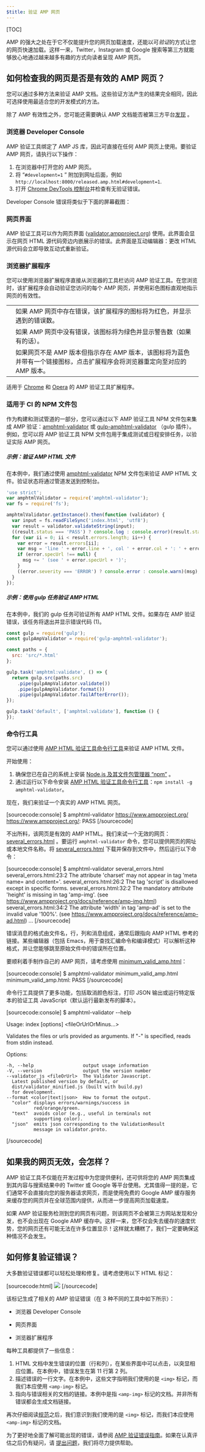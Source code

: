 ```yaml
---
$title: 验证 AMP 网页
---
```

[TOC]

AMP 的强大之处在于它不仅能提升您的网页加载速度，还能以可*验证*的方式让您的网页快速加载。这样一来，Twitter，Instagram 或 Google 搜索等第三方就能够放心地通过越来越多有趣的方式向读者呈现 AMP 网页。

## 如何检查我的网页是否是有效的 AMP 网页？

您可以通过多种方法来验证 AMP 文档。这些验证方法产生的结果完全相同，因此可选择使用最适合您的开发模式的方法。

除了 AMP 有效性之外，您可能还需要确认 AMP 文档能否被第三方平台[发现](/zh_cn/docs/guides/discovery.html) 。

### 浏览器 Developer Console

AMP 验证工具绑定了 AMP JS 库，因此可直接在任何 AMP 网页上使用。要验证 AMP 网页，请执行以下操作：

1. 在浏览器中打开您的 AMP 网页。
1. 将 &ldquo;`#development=1` &rdquo; 附加到网址后面，例如 `http://localhost:8000/released.amp.html#development=1`.
1.  打开 [Chrome DevTools 控制台](https://developers.google.com/web/tools/chrome-devtools/debug/console/)并检查有无验证错误。

Developer Console 错误将类似于下面的屏幕截图：

<amp-img src="/static/img/docs/validator_errors.png"
    width="713" height="243" layout="responsive"
    alt="Screen grab of AMP Validator errors in chrome developer console">
</amp-img>

### 网页界面


AMP 验证工具可以作为网页界面 (<a href="https://validator.ampproject.org/">validator.ampproject.org</a>) 使用。此界面会显示在网页 HTML 源代码旁边内嵌展示的错误。此界面是互动编辑器：更改 HTML 源代码会立即导致互动式重新验证。

<amp-img src="/static/img/docs/validator_web_ui.png"
    width="660" height="507" layout="responsive"
    alt="Screen grab of validator.ampproject.org with error examples.">
</amp-img>

### 浏览器扩展程序

您可以使用浏览器扩展程序直接从浏览器的工具栏访问 AMP 验证工具。在您浏览时，该扩展程序会自动验证您访问的每个 AMP 网页，并使用彩色图标直观地指示网页的有效性。

<table>
  <tr>
    <td>
      <amp-img src="/static/img/docs/validator_icon_invalid.png"
               width="20" height="20" layout="fixed"
               alt="Red AMP icon indicating invalid AMP document.">
      </amp-img>
    </td>
    <td>
    如果 AMP 网页中存在错误，该扩展程序的图标将为红色，并显示遇到的错误数。</td>
  </tr>
  <tr>
    <td>
      <amp-img src="/static/img/docs/validator_icon_valid.png"
               width="20" height="20" layout="fixed"
               alt="Green AMP icon indicating valid AMP document.">
      </amp-img>
    </td>
    <td>
    如果 AMP 网页中没有错误，该图标将为绿色并显示警告数（如果有的话）。</td>
  </tr>
  <tr>
    <td>
      <amp-img src="/static/img/docs/validator_icon_link.png"
               width="20" height="20" layout="fixed"
               alt="Blue AMP icon indicating AMP HTML variant if clicked.">
      </amp-img>
    </td>
    <td>
    如果网页不是 AMP 版本但指示存在 AMP 版本，该图标将为蓝色并带有一个链接图标，点击扩展程序会将浏览器重定向至对应的 AMP 版本。</td>
  </tr>
</table>


适用于 [Chrome](https://chrome.google.com/webstore/detail/amp-validator/nmoffdblmcmgeicmolmhobpoocbbmknc) 和 [Opera](https://addons.opera.com/en-gb/extensions/details/amp-validator/) 的 AMP 验证工具扩展程序。

### 适用于 CI 的 NPM 文件包

作为构建和测试管道的一部分，您可以通过以下 AMP 验证工具 NPM 文件包来集成 AMP 验证：[amphtml-validator](https://www.npmjs.com/package/amphtml-validator) 或 [gulp-amphtml-validator](https://www.npmjs.com/package/gulp-amphtml-validator) （gulp 插件）。例如，您可以将 AMP 验证工具 NPM 文件包用于集成测试或日程安排任务，以验证实际 AMP 网页。

##### 示例：验证 AMP HTML 文件

在本例中，我们通过使用 [amphtml-validator](https://www.npmjs.com/package/amphtml-validator) NPM 文件包来验证 AMP HTML 文件。验证状态将通过管道发送到控制台。

```javascript
'use strict';
var amphtmlValidator = require('amphtml-validator');
var fs = require('fs');

amphtmlValidator.getInstance().then(function (validator) {
  var input = fs.readFileSync('index.html', 'utf8');
  var result = validator.validateString(input);
  ((result.status === 'PASS') ? console.log : console.error)(result.status);
  for (var ii = 0; ii < result.errors.length; ii++) {
    var error = result.errors[ii];
    var msg = 'line ' + error.line + ', col ' + error.col + ': ' + error.message;
    if (error.specUrl !== null) {
      msg += ' (see ' + error.specUrl + ')';
    }
    ((error.severity === 'ERROR') ? console.error : console.warn)(msg);
  }
});
```

##### 示例：使用 gulp 任务验证 AMP HTML

在本例中，我们的 gulp 任务可验证所有 AMP HTML 文件。如果存在 AMP 验证错误，该任务将退出并显示错误代码 (1)。

```javascript
const gulp = require('gulp');
const gulpAmpValidator = require('gulp-amphtml-validator');

const paths = {
  src: 'src/*.html'
};

gulp.task('amphtml:validate', () => {
  return gulp.src(paths.src)
    .pipe(gulpAmpValidator.validate())
    .pipe(gulpAmpValidator.format())
    .pipe(gulpAmpValidator.failAfterError());
});

gulp.task('default', ['amphtml:validate'], function () {
});
```

### 命令行工具

您可以通过使用 [AMP HTML 验证工具命令行工具](https://www.npmjs.com/package/amphtml-validator)来验证 AMP HTML 文件。

开始使用：

1.  确保您已在自己的系统上安装 [Node.js 及其文件包管理器 &ldquo;npm&rdquo;](https://docs.npmjs.com/getting-started/installing-node) 。
2.   通过运行以下命令安装 [AMP HTML 验证工具命令行工具](https://www.npmjs.com/package/amphtml-validator)：`npm install -g amphtml-validator`。

现在，我们来验证一个真实的 AMP HTML 网页。

[sourcecode:console]
$ amphtml-validator https://www.ampproject.org/
https://www.ampproject.org/: PASS
[/sourcecode]


不出所料，该网页是有效的 AMP HTML。我们来试一个无效的网页：[several_errors.html](https://raw.githubusercontent.com/ampproject/amphtml/master/validator/testdata/feature_tests/several_errors.html) 。要运行 `amphtml-validator` 命令，您可以提供网页的网址或本地文件名称。将 [several_errors.html](https://raw.githubusercontent.com/ampproject/amphtml/master/validator/testdata/feature_tests/several_errors.html) 下载并保存到文件中，然后运行以下命令：

[sourcecode:console]
$ amphtml-validator several_errors.html
several_errors.html:23:2 The attribute 'charset' may not appear in tag 'meta name= and content='.
several_errors.html:26:2 The tag 'script' is disallowed except in specific forms.
several_errors.html:32:2 The mandatory attribute 'height' is missing in tag 'amp-img'. (see https://www.ampproject.org/docs/reference/amp-img.html)
several_errors.html:34:2 The attribute 'width' in tag 'amp-ad' is set to the invalid value '100%'. (see https://www.ampproject.org/docs/reference/amp-ad.html)
...
[/sourcecode]

错误消息的格式由文件名，行，列和消息组成，通常后跟指向 AMP HTML 参考的链接。某些编辑器（包括 Emacs，用于查找汇编命令和编译模式）可以解析这种格式，并让您能够跳至原始文件中的错误所在位置。

要顺利着手制作自己的 AMP 网页，请考虑使用 [minimum_valid_amp.html](https://raw.githubusercontent.com/ampproject/amphtml/master/validator/testdata/feature_tests/minimum_valid_amp.html)：

[sourcecode:console]
$ amphtml-validator minimum_valid_amp.html
minimum_valid_amp.html: PASS
[/sourcecode]

命令行工具提供了更多功能，包括取消颜色标注，打印 JSON 输出或运行特定版本的验证工具 JavaScript（默认运行最新发布的脚本）。

[sourcecode:console]
$ amphtml-validator --help

  Usage: index [options] <fileOrUrlOrMinus...>

  Validates the files or urls provided as arguments. If "-" is
  specified, reads from stdin instead.

  Options:

    -h, --help                  output usage information
    -V, --version               output the version number
    --validator_js <fileOrUrl>  The Validator Javascript.
      Latest published version by default, or
      dist/validator_minified.js (built with build.py)
      for development.
    --format <color|text|json>  How to format the output.
      "color" displays errors/warnings/success in
              red/orange/green.
      "text"  avoids color (e.g., useful in terminals not
              supporting color).
      "json"  emits json corresponding to the ValidationResult
              message in validator.proto.
[/sourcecode]

## 如果我的网页无效，会怎样？

AMP 验证工具不仅能在开发过程中为您提供便利，还可供将您的 AMP 网页集成到其内容与搜索结果中的 Twitter 或 Google 等平台使用。尤其值得一提的是，它们通常不会直接向您的服务器请求网页，而是使用免费的 Google AMP 缓存服务来缓存您的网页并在全球范围内提供，从而进一步提高网页加载速度。

如果 AMP 验证服务检测到您的网页有问题，则该网页不会被第三方网站发现和分发，也不会出现在 Google AMP 缓存中。这样一来，您不仅会失去缓存的速度优势，您的网页还有可能无法在许多位置显示！这样就太糟糕了，我们一定要确保这种情况不会发生。

## 如何修复验证错误？

大多数验证错误都可以轻松处理和修复。请考虑使用以下 HTML 标记：

[sourcecode:html]
<img src="cat.png">
[/sourcecode]

该标记生成了相关的 AMP 验证错误（在 3 种不同的工具中如下所示）：

* 浏览器 Developer Console
<amp-img src="/static/img/docs/validator_console_imgerror.png"
    width="696" height="30" layout="responsive"
    alt="AMP error: The tag 'img' may only appear as a descendant of tag
    'noscript'. Did you mean 'amp-img'? line 11, column 2">
</amp-img>

* 网页界面
<amp-img src="/static/img/docs/validator_webui_imgerror.png"
    width="676" height="58" layout="responsive"
    alt="AMP error: The tag 'img' may only appear as a descendant of tag
    'noscript'. Did you mean 'amp-img'? line 11, column 2">
</amp-img>

* 浏览器扩展程序
<amp-img src="/static/img/docs/validator_extension_imgerror.png"
    width="724" height="108" layout="responsive"
    alt="AMP error: The tag 'img' may only appear as a descendant of tag
    'noscript'. Did you mean 'amp-img'? line 11, column 2">
</amp-img>

每种工具都提供了一些信息：

1. HTML 文档中发生错误的位置（行和列），在某些界面中可以点击，以突显相应位置。在本例中，错误发生在第 11 行第 2 列。
1.  描述错误的一行文字。在本例中，这些文字指明我们使用的是 `<img>` 标记，而我们本应使用 `<amp-img>` 标记。
1.  指向与错误相关的文档的链接。本例中是指 `<amp-img>` 标记的文档。并非所有错误都会生成文档链接。

再次仔细阅读[规范](/zh_cn/docs/reference/spec.html)之后，我们意识到我们使用的是 `<img>` 标记，而我们本应使用 `<amp-img>` 标记的文档。

为了更好地全面了解可能出现的错误，请参阅 [AMP 验证错误指南](/zh_cn/docs/reference/validation_errors.html)。如果在认真评估之后仍有疑问，请 [提出问题](http://stackoverflow.com/questions/tagged/amp-html)，我们将尽力提供帮助。
